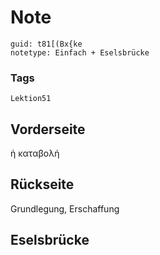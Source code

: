 # Note
```
guid: t81[(Bx{ke
notetype: Einfach + Eselsbrücke
```

### Tags
```
Lektion51
```

## Vorderseite
ἡ καταβολή

## Rückseite
Grundlegung, Erschaffung

## Eselsbrücke

